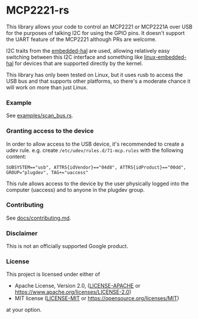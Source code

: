 # MCP2221-rs

This library allows your code to control an MCP2221 or MCP2221A over USB for the
purposes of talking I2C for using the GPIO pins. It doesn't support the UART
feature of the MCP2221 although PRs are welcome.

I2C traits from the [embedded-hal](https://crates.io/crates/embedded-hal) are
used, allowing relatively easy switching between this I2C interface and
something like [linux-embedded-hal](https://crates.io/crates/linux-embedded-hal)
for devices that are supported directly by the kernel.

This library has only been tested on Linux, but it uses rusb to access the USB
bus and that supports other platforms, so there's a moderate chance it will work
on more than just Linux.

### Example

See [examples/scan_bus.rs](examples/scan_bus.rs).

### Granting access to the device

In order to allow access to the USB device, it's recommended to create a udev
rule. e.g. create `/etc/udev/rules.d/71-mcp.rules` with the following content:

```
SUBSYSTEM=="usb", ATTRS{idVendor}=="04d8", ATTRS{idProduct}=="00dd", GROUP="plugdev", TAG+="uaccess"
```

This rule allows access to the device by the user physically logged into the
computer (uaccess) and to anyone in the plugdev group.

### Contributing

See [docs/contributing.md](docs/contributing.md).

### Disclaimer

This is not an officially supported Google product.

### License

This project is licensed under either of

 * Apache License, Version 2.0, ([LICENSE-APACHE](LICENSE-APACHE) or
   https://www.apache.org/licenses/LICENSE-2.0)
 * MIT license ([LICENSE-MIT](LICENSE-MIT) or
   https://opensource.org/licenses/MIT)

at your option.
